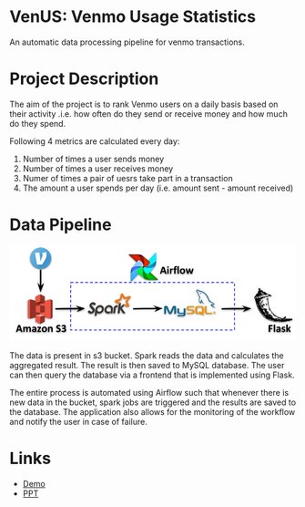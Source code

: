 # VenUS: Venmo Usage Statistics 
An automatic data processing pipeline for venmo transactions.

# Project Description
The aim of the project is to rank Venmo users on a daily basis based on their activity .i.e. how often do they send or receive money and how much do they spend. 

Following 4 metrics are calculated every day:
 1. Number of times a user sends money
 2. Number of times a user receives money
 3. Numer of times a pair of uesrs take part in a transaction
 4. The amount a user spends per day (i.e. amount sent - amount received)
  
# Data Pipeline
![](/img/pipeline.png)

The data is present in s3 bucket. Spark reads the data and calculates the aggregated result. The result is then saved to MySQL database. The user can then query the database via a frontend that is implemented using Flask. 

The entire process is automated using Airflow such that whenever there is new data in the bucket, spark jobs are triggered and the results are saved to the database. The application also allows for the monitoring of the workflow and notify the user in case of failure.

# Links
- [Demo](http://venus-demo.com/)
- [PPT](https://docs.google.com/presentation/d/1FUp8HuKw7pjzcJy6l3H62fRjBZxd6bQRZB_IEADHrpY/edit?usp=sharing)
